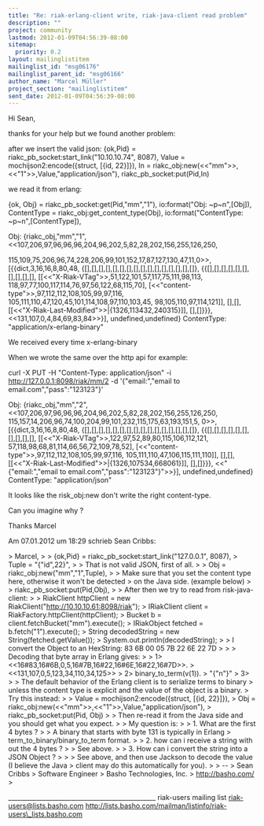 ```yaml
---
title: "Re: riak-erlang-client write, riak-java-client read problem"
description: ""
project: community
lastmod: 2012-01-09T04:56:39-08:00
sitemap:
  priority: 0.2
layout: mailinglistitem
mailinglist_id: "msg06176"
mailinglist_parent_id: "msg06166"
author_name: "Marcel Müller"
project_section: "mailinglistitem"
sent_date: 2012-01-09T04:56:39-08:00
---
```



Hi Sean, 

thanks for your help but we found another problem:

after we insert the valid json:
 {ok,Pid} = riakc\_pb\_socket:start\_link("10.10.10.74", 8087),
 Value = mochijson2:encode({struct, [{id, 22}]}),
 In = riakc\_obj:new(&lt;&lt;"mm"&gt;&gt;,&lt;&lt;"1"&gt;&gt;,Value,"application/json"),
 riakc\_pb\_socket:put(Pid,In)

we read it from erlang:

 {ok, Obj} = riakc\_pb\_socket:get(Pid,"mm","1"),
 io:format("Obj: ~p~n",[Obj]),
 ContentType = riakc\_obj:get\_content\_type(Obj),
 io:format("ContentType: ~p~n",[ContentType]),

Obj: {riakc\_obj,"mm","1",
 &lt;&lt;107,206,97,96,96,96,204,96,202,5,82,28,202,156,255,126,250,
 
115,109,75,206,96,74,228,206,99,101,152,17,87,127,130,47,11,0&gt;&gt;,
 [{{dict,3,16,16,8,80,48,
 {[],[],[],[],[],[],[],[],[],[],[],[],[],[],[],[]},
 {{[],[],[],[],[],[],[],[],[],[],
 [[&lt;&lt;"X-Riak-VTag"&gt;&gt;,51,122,101,57,117,75,111,98,113,
 118,97,77,100,117,114,76,97,56,122,68,115,70],
 [&lt;&lt;"content-type"&gt;&gt;,97,112,112,108,105,99,97,116,
 105,111,110,47,120,45,101,114,108,97,110,103,45,
 98,105,110,97,114,121]],
 [],[],
 [[&lt;&lt;"X-Riak-Last-Modified"&gt;&gt;|{1326,113432,240315}]],
 [],[]}}},
 &lt;&lt;131,107,0,4,84,69,83,84&gt;&gt;}],
 undefined,undefined}
ContentType: "application/x-erlang-binary"

We received every time x-erlang-binary

When we wrote the same over the http api for example: 

curl -X PUT -H "Content-Type: application/json" -i 
http://127.0.0.1:8098/riak/mm/2 -d '{"email:","email to 
email.com","pass":"123123"}'

Obj: {riakc\_obj,"mm","2",
 &lt;&lt;107,206,97,96,96,96,204,96,202,5,82,28,202,156,255,126,250,
 115,157,14,206,96,74,100,204,99,101,232,115,175,63,193,151,5,
 0&gt;&gt;,
 [{{dict,3,16,16,8,80,48,
 {[],[],[],[],[],[],[],[],[],[],[],[],[],[],[],[]},
 {{[],[],[],[],[],[],[],[],[],[],
 [[&lt;&lt;"X-Riak-VTag"&gt;&gt;,122,97,52,89,80,115,106,112,121,
 57,118,98,68,81,114,66,56,72,109,78,52],
 [&lt;&lt;"content-type"&gt;&gt;,97,112,112,108,105,99,97,116,
 105,111,110,47,106,115,111,110]],
 [],[],
 [[&lt;&lt;"X-Riak-Last-Modified"&gt;&gt;|{1326,107534,668061}]],
 [],[]}}},
 &lt;&lt;"{\"email:\",\"email to 
email.com\",\"pass\":\"123123\"}"&gt;&gt;}],
 undefined,undefined}
ContentType: "application/json"


It looks like the risk\_obj:new don't write the right content-type. 

Can you imagine why ? 

Thanks
Marcel 


Am 07.01.2012 um 18:29 schrieb Sean Cribbs:

&gt; Marcel,
&gt; 
&gt; {ok,Pid} = riakc\_pb\_socket:start\_link("127.0.0.1", 8087),
&gt; Tuple = "{\"id\",22}",
&gt; 
&gt; That is not valid JSON, first of all. 
&gt; 
&gt; Obj = riakc\_obj:new("mm","1",Tuple),
&gt; 
&gt; Make sure that you set the content type here, otherwise it won't be detected 
&gt; on the Java side. (example below)
&gt; 
&gt; riakc\_pb\_socket:put(Pid,Obj),
&gt; 
&gt; After then we try to read from risk-java-client:
&gt; 
&gt; RiakClient httpClient = new RiakClient("http://10.10.10.61:8098/riak");
&gt; IRiakClient client = RiakFactory.httpClient(httpClient);
&gt; Bucket b = client.fetchBucket("mm").execute();
&gt; IRiakObject fetched = b.fetch("1").execute();
&gt; String decodedString = new String(fetched.getValue());
&gt; System.out.println(decodedString);
&gt; 
&gt; I convert the Object to an HexString: 83 6B 00 05 7B 22 6E 22 7D
&gt; 
&gt; 
&gt; Decoding that byte array in Erlang gives:
&gt; 
&gt; 1&gt; &lt;&lt;16#83,16#6B,0,5,16#7B,16#22,16#6E,16#22,16#7D&gt;&gt;.
&gt; &lt;&lt;131,107,0,5,123,34,110,34,125&gt;&gt;
&gt; 2&gt; binary\_to\_term(v(1)).
&gt; "{\"n\"}"
&gt; 3&gt; 
&gt; 
&gt; The default behavior of the Erlang client is to serialize terms to binary 
&gt; unless the content type is explicit and the value of the object is a binary. 
&gt; Try this instead:
&gt; 
&gt; Value = mochijson2:encode({struct, [{id, 22}]}),
&gt; Obj = riakc\_obj:new(&lt;&lt;"mm"&gt;&gt;,&lt;&lt;"1"&gt;&gt;,Value,"application/json"),
&gt; riakc\_pb\_socket:put(Pid, Obj)
&gt; 
&gt; Then re-read it from the Java side and you should get what you expect.
&gt; 
&gt; My question is: 
&gt; 
&gt; 1. What are the first 4 bytes ? 
&gt; 
&gt; A binary that starts with byte 131 is typically in Erlang 
&gt; term\_to\_binary/binary\_to\_term format.
&gt; 
&gt; 2. how can i receive a string with out the 4 bytes ? 
&gt; 
&gt; See above.
&gt; 
&gt; 3. How can i convert the string into a JSON Object ? 
&gt; 
&gt; 
&gt; See above, and then use Jackson to decode the value (I believe the Java 
&gt; client may do this automatically for you).
&gt; 
&gt; -- 
&gt; Sean Cribbs 
&gt; Software Engineer
&gt; Basho Technologies, Inc.
&gt; http://basho.com/
&gt; 

\_\_\_\_\_\_\_\_\_\_\_\_\_\_\_\_\_\_\_\_\_\_\_\_\_\_\_\_\_\_\_\_\_\_\_\_\_\_\_\_\_\_\_\_\_\_\_
riak-users mailing list
riak-users@lists.basho.com
http://lists.basho.com/mailman/listinfo/riak-users\_lists.basho.com

